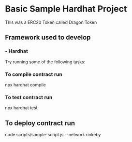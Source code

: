 # Basic Sample Hardhat Project

This was a ERC20 Token called Dragon Token 

## Framework used to develop
### - Hardhat

Try running some of the following tasks:

### To compile contract run
npx hardhat compile
### To test contract run
npx hardhat test
## To deploy contract run
node scripts/sample-script.js --network rinkeby

